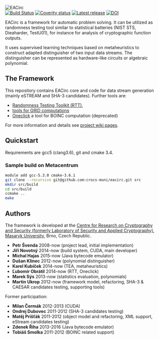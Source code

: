 ![EACirc](https://raw.githubusercontent.com/wiki/petrs/EACirc/img/logo-home.png)  
[![Build Status](https://travis-ci.org/crocs-muni/eacirc.svg?branch=master)](https://travis-ci.org/crocs-muni/eacirc) [![Coverity status](https://scan.coverity.com/projects/7192/badge.svg)](https://scan.coverity.com/projects/crocs-muni-eacirc)
[![Latest release](https://img.shields.io/github/release/crocs-muni/EACirc.svg)](https://github.com/crocs-muni/EACirc/releases/latest)
[![DOI](https://zenodo.org/badge/DOI/10.5281/zenodo.160808.svg)](https://doi.org/10.5281/zenodo.160808)

EACirc is a framework for automatic problem solving. It can be utilized as randomness testing tool similar to statistical batteries (NIST STS, Dieaharder, TestU01), for instance for analysis of cryptographic function outputs.

It uses supervised learning techniques based on metaheuristics to construct adapted distinguisher of two input data streams. The distinguisher can be represented as hardware-like circuits or algebraic polynomial. 

## The Framework

This repository contains EACirc core and code for data stream generation (mainly eSTREAM and SHA-3 candidates).
Further tools are:
* [Randomness Testing Toolkit (RTT)](https://github.com/crocs-muni/randomness-testing-toolkit),
* [tools for GRID computations](https://github.com/crocs-muni/eacirc-utils)
* [Oneclick](https://github.com/crocs-muni/oneclick) a tool for BOINC computation (deprecated)

For more information and details see [project wiki pages](http://github.com/petrs/EACirc/wiki/Home).

## Quickstart

Requirements are gcc5 (clang3.6), git and cmake 3.4.

### Sample build on Metacentrum

```Bash
module add gcc-5.3.0 cmake-3.6.1
git clone --recursive git@github.com:crocs-muni/eacirc.git src
mkdir src/build
cd src/build
ccmake ..
make
```

## Authors
The framework is developed at the [Centre for Research on Cryptography and Security (formerly Laboratory of Security and Applied Cryptography)](https://www.fi.muni.cz/research/crocs/), [Masaryk University](http://www.muni.cz/), Brno, Czech Republic.

* **Petr Švenda** 2008-now (project lead, initial implementation)
* **Jiří Novotný** 2014-now (build system, CUDA, main developer)
* **Michal Hajas** 2015-now (Java bytecode emulator)
* **Dušan Klinec** 2012-now (polynomial distinguisher)
* **Karel Kubíček** 2014-now (TEA, metaheuristics)
* **Ľubomír Obrátil** 2014-now (RTT, Oneclick)
* **Marek Sýs** 2013-now (statistics evaluation, polynomials)
* **Martin Ukrop** 2012-now (framework model, refactoring, SHA-3 & CAESAR candidates testing, supporting tools)

Former participation:
* **Milan Čermák** 2012-2013 (CUDA)
* **Ondrej Dubovec** 2011-2012 (SHA-3 candidates testing)
* **Matěj Prišťák** 2011-2012 (object model and refactoring, XML support, eStream candidates testing)
* **Zdenek Říha** 2013-2016 (Java bytecode emulator)
* **Tobiáš Smolka** 2011-2012 (BOINC related support)

 

